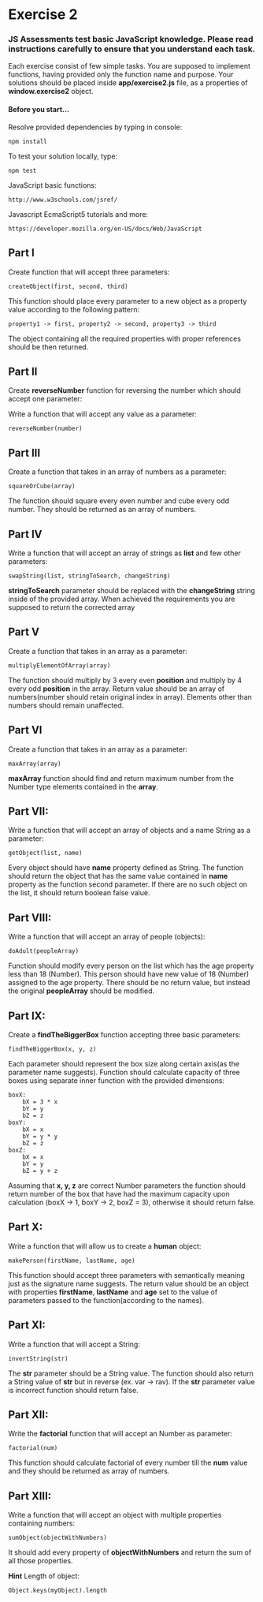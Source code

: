 # Exercise 2

### JS Assessments test basic JavaScript knowledge. Please read instructions carefully to ensure that you understand each task.

Each exercise consist of few simple tasks. You are supposed to implement functions, having provided only the function name and purpose.
Your solutions should be placed inside **app/exercise2.js** file, as a properties of **window.exercise2** object.

#### Before you start...

Resolve provided dependencies by typing in console:

    npm install

To test your solution locally, type:

    npm test

JavaScript basic functions:

    http://www.w3schools.com/jsref/
    
Javascript EcmaScript5 tutorials and more:

    https://developer.mozilla.org/en-US/docs/Web/JavaScript

## Part I

Create function that will accept three parameters:

    createObject(first, second, third)
    
This function should place every parameter to a new object as a property value according to the following pattern:

    property1 -> first, property2 -> second, property3 -> third

The object containing all the required properties with proper references should be then returned.


## Part II

Create **reverseNumber** function for reversing the number which should accept one parameter:

Write a function that will accept any value as a parameter:

    reverseNumber(number)
    


## Part III

Create a function that takes in an array of numbers as a parameter:

    squareOrCube(array)
    
The function should square every even number and cube every odd number. They should be returned as an array of numbers.


## Part IV

Write a function that will accept an array of strings as **list** and few other parameters:

    swapString(list, stringToSearch, changeString)
    
**stringToSearch** parameter should be replaced with the **changeString** string inside of the provided array. When achieved the requirements you are supposed to return the corrected array


## Part V

Create a function that takes in an array as a parameter:

    multiplyElementOfArray(array)
    
The function should multiply by 3 every even **position** and multiply by 4 every odd **position** in the array. Return value should be an array of numbers(number should retain original index in array). Elements other than numbers should remain unaffected.


## Part VI

Create a function that takes in an array as a parameter:

    maxArray(array)
    
**maxArray** function should find and return maximum number from the Number type elements contained in the **array**.


## Part VII:

Write a function that will accept an array of objects and a name String as a parameter:

    getObject(list, name)

Every object should have **name** property defined as String. The function should return the object that has the same value contained in **name** property as
the function second parameter. If there are no such object on the list, it should return boolean false value.


## Part VIII:

Write a function that will accept an array of people (objects):

    doAdult(peopleArray)
    
Function should modify every person on the list which has the age property less than 18 (Number). This person should have new value of 18 (Number) assigned to the age property.
There should be no return value, but instead the original **peopleArray** should be modified.

## Part IX:

Create a **findTheBiggerBox** function accepting three basic parameters:

    findTheBiggerBox(x, y, z)
    
Each parameter should represent the box size along certain axis(as the parameter name suggests). Function should calculate capacity of three boxes
using separate inner function with the provided dimensions:

    boxX:
        bX = 3 * x
        bY = y
        bZ = z
    boxY:
        bX = x
        bY = y * y
        bZ = z
    boxZ:
        bX = x
        bY = y
        bZ = y + z
        

Assuming that **x, y, z** are correct Number parameters the function should return number of the box that have had the maximum capacity upon calculation
(boxX -> 1, boxY -> 2, boxZ = 3), otherwise it should return false.


## Part X:

Write a function that will allow us to create a **human** object:

    makePerson(firstName, lastName, age)
    
This function should accept three parameters with semantically meaning just as the signature name suggests. The return value should be an object with
properties **firstName**, **lastName** and **age** set to the value of parameters passed to the function(according to the names).


## Part XI:

Write a function that will accept a String:

    invertString(str)
    
The **str** parameter should be a String value. The function should also return a String value of **str** but in reverse (ex. var -> rav).
If the **str** parameter value is incorrect function should return false.


## Part XII:

Write the **factorial** function that will accept an Number as parameter:

    factorial(num)
    
This function should calculate factorial of every number till the **num** value and they should be returned as array of numbers.


## Part XIII:

Write a function that will accept an object with multiple properties containing numbers:

    sumObject(objectWithNumbers)
    
It should add every property of **objectWithNumbers** and return the sum of all those properties.

**Hint** Length of object:
    
    Object.keys(myObject).length
    

